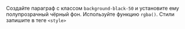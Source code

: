 Создайте параграф с классом `background-black-50` и установите ему полупрозрачный чёрный фон. Используйте функцию `rgba()`. Стили запишите в теге `<style>`
